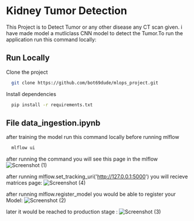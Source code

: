 
# Kidney Tumor Detection

This Project is to Detect Tumor or any other disease any CT scan given. i have made model a mutliclass CNN model to detect the Tumor.To run the application run this command locally:




## Run Locally

Clone the project

```bash
  git clone https://github.com/bot69dude/mlops_project.git
```

Install dependencies

```bash
  pip install -r requirements.txt
```



## File data_ingestion.ipynb

after training the model run this command locally before running mlflow

```bash
  mlflow ui
```
after running the command you will see this page in the mlflow
![Screenshot (1)](https://github.com/bot69dude/mlops_project/assets/127757589/e0928732-240b-4aa4-9251-2732bd963547)

after running mlflow.set_tracking_uri('http://127.0.0.1:5000') you will recieve matrices page:
![Screenshot (4)](https://github.com/bot69dude/mlops_project/assets/127757589/d318454b-df92-4ca5-bee9-0e95df91f586)

after running mlflow.register_model you would be able to register your Model:
![Screenshot (2)](https://github.com/bot69dude/mlops_project/assets/127757589/d16b7c26-0fc1-4d82-ad96-230c95a2f852)

later it would be reached to production stage :
![Screenshot (3)](https://github.com/bot69dude/mlops_project/assets/127757589/f8a99411-6ff2-413d-bb4d-91c0f923dd14)



